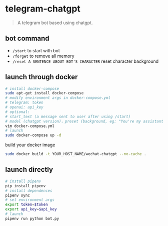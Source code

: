 # telegram-chatgpt
> A telegram bot based using chatgpt.

## bot command
- `/start` to start with bot
- `/forget` to remove all memory
- `/reset A SENTENCE ABOUT BOT'S CHARACTER` reset character background

## launch through docker
```sh
# install docker-compose
sudo apt-get install docker-compose
# modify environment args in docker-compose.yml
# telegram: token
# openai: api_key
# optional:
# start_text (a message sent to user after using /start)
# model (chatgpt version)，preset (background, eg: "You're my assistant."), memory_length (default 100, < 0 for unlimit)
vim docker-compose.yml
# launch
sudo docker-compose up -d
```

build your docker image
```sh
sudo docker build -t YOUR_HOST_NAME/wechat-chatgpt --no-cache .
```

## launch directly
```sh
# install pipenv
pip install pipenv
# install dependences
pipenv sync
# set environment args
export token=$token
export api_key=$api_key
# launch
pipenv run python bot.py
```
